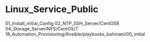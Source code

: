 # Linux_Service_Public
01_Install_initial_Config
02_NTP_SSH_Server/CentOS8
04_Storage_Server/NFS/CentOS/7
18_Automation_Provisioning/Ansible/playbooks_bahmani/00_initial
